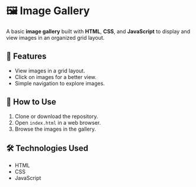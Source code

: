 # 🖼️ Image Gallery

A basic **image gallery** built with **HTML**, **CSS**, and **JavaScript** to display and view images in an organized grid layout.

## 🚀 Features
- View images in a grid layout.
- Click on images for a better view.
- Simple navigation to explore images.

## 🔧 How to Use
1. Clone or download the repository.
2. Open `index.html` in a web browser.
3. Browse the images in the gallery.

## 🛠️ Technologies Used
- HTML
- CSS
- JavaScript
